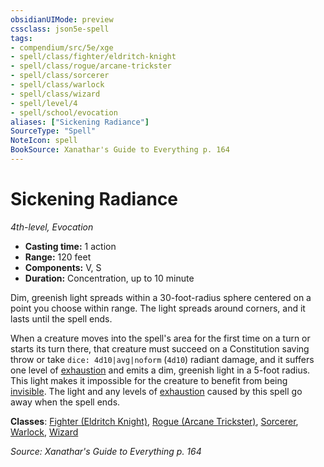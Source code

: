```yaml
---
obsidianUIMode: preview
cssclass: json5e-spell
tags:
- compendium/src/5e/xge
- spell/class/fighter/eldritch-knight
- spell/class/rogue/arcane-trickster
- spell/class/sorcerer
- spell/class/warlock
- spell/class/wizard
- spell/level/4
- spell/school/evocation
aliases: ["Sickening Radiance"]
SourceType: "Spell"
NoteIcon: spell
BookSource: Xanathar's Guide to Everything p. 164
---
```

# Sickening Radiance
*4th-level, Evocation*  

- **Casting time:** 1 action
- **Range:** 120 feet
- **Components:** V, S
- **Duration:** Concentration, up to 10 minute

Dim, greenish light spreads within a 30-foot-radius sphere centered on a point you choose within range. The light spreads around corners, and it lasts until the spell ends.

When a creature moves into the spell's area for the first time on a turn or starts its turn there, that creature must succeed on a Constitution saving throw or take `dice: 4d10|avg|noform` (`4d10`) radiant damage, and it suffers one level of [exhaustion](/3-Mechanics/CLI/rules/conditions.md#exhaustion) and emits a dim, greenish light in a 5-foot radius. This light makes it impossible for the creature to benefit from being [invisible](/3-Mechanics/CLI/rules/conditions.md#invisible). The light and any levels of [exhaustion](/3-Mechanics/CLI/rules/conditions.md#exhaustion) caused by this spell go away when the spell ends.

**Classes**: [Fighter (Eldritch Knight)](/3-Mechanics/CLI/classes/fighter-eldritch-knight.md), [Rogue (Arcane Trickster)](/3-Mechanics/CLI/classes/rogue-arcane-trickster.md), [Sorcerer](/3-Mechanics/CLI/classes/sorcerer.md), [Warlock](/3-Mechanics/CLI/classes/warlock.md), [Wizard](/3-Mechanics/CLI/classes/wizard.md)

*Source: Xanathar's Guide to Everything p. 164*